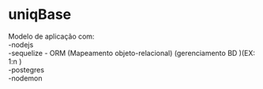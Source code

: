# uniqBase
Modelo de aplicação com:<br> 
-nodejs<br> 
-sequelize - ORM (Mapeamento objeto-relacional) (gerenciamento BD )(EX: 1:n )<br> 
-postegres<br> 
-nodemon<br> 
